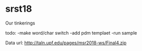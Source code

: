 # srst18
Our tinkerings

todo:
-make word/char switch
-add pdm templaet
-run sample

Data url:
http://taln.upf.edu/pages/msr2018-ws/Final4.zip
